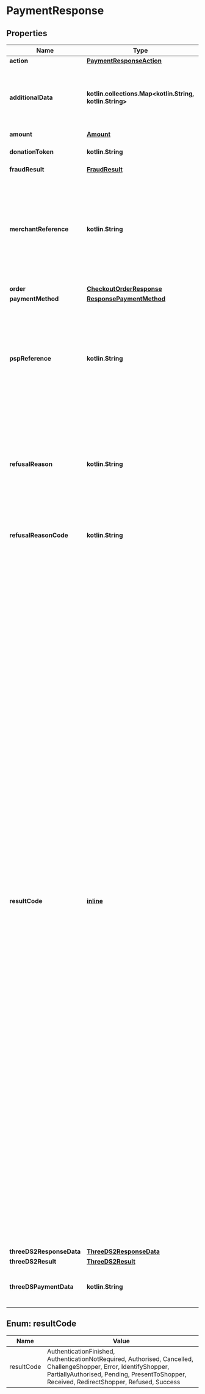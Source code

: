 
# PaymentResponse

## Properties
Name | Type | Description | Notes
------------ | ------------- | ------------- | -------------
**action** | [**PaymentResponseAction**](PaymentResponseAction.md) |  |  [optional]
**additionalData** | **kotlin.collections.Map&lt;kotlin.String, kotlin.String&gt;** | Contains additional information about the payment. Some data fields are included only if you select them first: Go to **Customer Area** &gt; **Developers** &gt; **Additional data**. |  [optional]
**amount** | [**Amount**](Amount.md) |  |  [optional]
**donationToken** | **kotlin.String** | Donation Token containing payment details for Adyen Giving. |  [optional]
**fraudResult** | [**FraudResult**](FraudResult.md) |  |  [optional]
**merchantReference** | **kotlin.String** | The reference to uniquely identify a payment. This reference is used in all communication with you about the payment status. We recommend using a unique value per payment; however, it is not a requirement. If you need to provide multiple references for a transaction, separate them with hyphens (\&quot;-\&quot;). Maximum length: 80 characters. |  [optional]
**order** | [**CheckoutOrderResponse**](CheckoutOrderResponse.md) |  |  [optional]
**paymentMethod** | [**ResponsePaymentMethod**](ResponsePaymentMethod.md) |  |  [optional]
**pspReference** | **kotlin.String** | Adyen&#39;s 16-character string reference associated with the transaction/request. This value is globally unique; quote it when communicating with us about this request.  &gt; For payment methods that require a redirect or additional action, you will get this value in the &#x60;/payments/details&#x60; response. |  [optional]
**refusalReason** | **kotlin.String** | If the payment&#39;s authorisation is refused or an error occurs during authorisation, this field holds Adyen&#39;s mapped reason for the refusal or a description of the error. When a transaction fails, the authorisation response includes &#x60;resultCode&#x60; and &#x60;refusalReason&#x60; values.  For more information, see [Refusal reasons](https://docs.adyen.com/development-resources/refusal-reasons). |  [optional]
**refusalReasonCode** | **kotlin.String** | Code that specifies the refusal reason. For more information, see [Authorisation refusal reasons](https://docs.adyen.com/development-resources/refusal-reasons). |  [optional]
**resultCode** | [**inline**](#ResultCode) | The result of the payment. For more information, see [Result codes](https://docs.adyen.com/online-payments/payment-result-codes).  Possible values:  * **AuthenticationFinished** – The payment has been successfully authenticated with 3D Secure 2. Returned for 3D Secure 2 authentication-only transactions. * **AuthenticationNotRequired** – The transaction does not require 3D Secure authentication. Returned for [standalone authentication-only integrations](https://docs.adyen.com/online-payments/3d-secure/other-3ds-flows/authentication-only). * **Authorised** – The payment was successfully authorised. This state serves as an indicator to proceed with the delivery of goods and services. This is a final state. * **Cancelled** – Indicates the payment has been cancelled (either by the shopper or the merchant) before processing was completed. This is a final state. * **ChallengeShopper** – The issuer requires further shopper interaction before the payment can be authenticated. Returned for 3D Secure 2 transactions. * **Error** – There was an error when the payment was being processed. The reason is given in the &#x60;refusalReason&#x60; field. This is a final state. * **IdentifyShopper** – The issuer requires the shopper&#39;s device fingerprint before the payment can be authenticated. Returned for 3D Secure 2 transactions. * **PartiallyAuthorised** – The payment has been authorised for a partial amount. This happens for card payments when the merchant supports Partial Authorisations and the cardholder has insufficient funds. * **Pending** – Indicates that it is not possible to obtain the final status of the payment. This can happen if the systems providing final status information for the payment are unavailable, or if the shopper needs to take further action to complete the payment. * **PresentToShopper** – Indicates that the response contains additional information that you need to present to a shopper, so that they can use it to complete a payment. * **Received** – Indicates the payment has successfully been received by Adyen, and will be processed. This is the initial state for all payments. * **RedirectShopper** – Indicates the shopper should be redirected to an external web page or app to complete the authorisation. * **Refused** – Indicates the payment was refused. The reason is given in the &#x60;refusalReason&#x60; field. This is a final state. |  [optional]
**threeDS2ResponseData** | [**ThreeDS2ResponseData**](ThreeDS2ResponseData.md) |  |  [optional]
**threeDS2Result** | [**ThreeDS2Result**](ThreeDS2Result.md) |  |  [optional]
**threeDSPaymentData** | **kotlin.String** | When non-empty, contains a value that you must submit to the &#x60;/payments/details&#x60; endpoint as &#x60;paymentData&#x60;. |  [optional]


<a name="ResultCode"></a>
## Enum: resultCode
Name | Value
---- | -----
resultCode | AuthenticationFinished, AuthenticationNotRequired, Authorised, Cancelled, ChallengeShopper, Error, IdentifyShopper, PartiallyAuthorised, Pending, PresentToShopper, Received, RedirectShopper, Refused, Success



